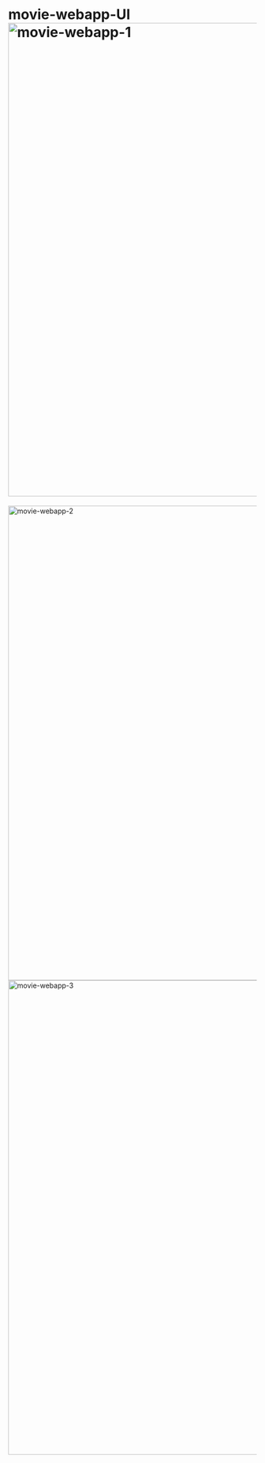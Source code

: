 # movie-webapp-UI<img width="958" alt="movie-webapp-1" src="https://user-images.githubusercontent.com/99281921/229378192-6f73bea2-48f9-44b0-b07f-5143c012cb3b.png">
<img width="960" alt="movie-webapp-2" src="https://user-images.githubusercontent.com/99281921/229378198-30a7d73e-354e-494a-96d7-5da547fdc7ba.png">
<img width="960" alt="movie-webapp-3" src="https://user-images.githubusercontent.com/99281921/229378200-29b90269-fcdc-452a-8e88-7b17110e63e5.png">
